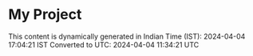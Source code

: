 # My Project

This content is dynamically generated in Indian Time (IST): 2024-04-04 17:04:21 IST
Converted to UTC: 2024-04-04 11:34:21 UTC
